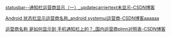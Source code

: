 [statusbar--通知栏运营商显示（一）_updatecarriertext未显示-CSDN博客](https://blog.csdn.net/yunwuhuxin/article/details/17266501)

[Android 状态栏显示运营商名称_android systemui运营商-CSDN博客aaaaaa](https://blog.csdn.net/tq501501/article/details/132368932)

[运营商名称 是如何显示到 手机通知栏上的？_国内运营商plmn对照表-CSDN博客](https://xiaxl.blog.csdn.net/article/details/137563711?spm=1001.2101.3001.6650.4&utm_medium=distribute.pc_relevant.none-task-blog-2~default~BlogCommendFromBaidu~Rate-4-137563711-blog-117347878.235^v43^pc_blog_bottom_relevance_base7&depth_1-utm_source=distribute.pc_relevant.none-task-blog-2~default~BlogCommendFromBaidu~Rate-4-137563711-blog-117347878.235^v43^pc_blog_bottom_relevance_base7&utm_relevant_index=9)